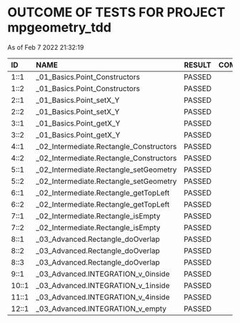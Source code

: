 # OUTCOME OF TESTS FOR PROJECT mpgeometry_tdd

As of Feb  7 2022 21:32:19

| ID | NAME | RESULT | COMMENTS |
| :----- |:------ | :---: | :---: |
| 1::1 | _01_Basics.Point_Constructors | PASSED | OK |
| 1::2 | _01_Basics.Point_Constructors | PASSED | OK |
| 2::1 | _01_Basics.Point_setX_Y | PASSED | OK |
| 2::2 | _01_Basics.Point_setX_Y | PASSED | OK |
| 3::1 | _01_Basics.Point_getX_Y | PASSED | OK |
| 3::2 | _01_Basics.Point_getX_Y | PASSED | OK |
| 4::1 | _02_Intermediate.Rectangle_Constructors | PASSED | OK |
| 4::2 | _02_Intermediate.Rectangle_Constructors | PASSED | OK |
| 5::1 | _02_Intermediate.Rectangle_setGeometry | PASSED | OK |
| 5::2 | _02_Intermediate.Rectangle_setGeometry | PASSED | OK |
| 6::1 | _02_Intermediate.Rectangle_getTopLeft | PASSED | OK |
| 6::2 | _02_Intermediate.Rectangle_getTopLeft | PASSED | OK |
| 7::1 | _02_Intermediate.Rectangle_isEmpty | PASSED | OK |
| 7::2 | _02_Intermediate.Rectangle_isEmpty | PASSED | OK |
| 8::1 | _03_Advanced.Rectangle_doOverlap | PASSED | OK |
| 8::2 | _03_Advanced.Rectangle_doOverlap | PASSED | OK |
| 8::3 | _03_Advanced.Rectangle_doOverlap | PASSED | OK |
| 9::1 | _03_Advanced.INTEGRATION_v_0inside | PASSED | OK |
| 10::1 | _03_Advanced.INTEGRATION_v_1inside | PASSED | OK |
| 11::1 | _03_Advanced.INTEGRATION_v_4inside | PASSED | OK |
| 12::1 | _03_Advanced.INTEGRATION_v_empty | PASSED | OK |
